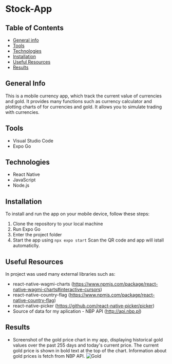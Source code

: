 # Stock-App

## Table of Contents
* [General info](#general-info)
* [Tools](#tools)
* [Technologies](#technologies)
* [Installation](#installation)
* [Useful Resources](#useful-resources)
* [Results](#results)

## General Info
This is a mobile currency app, which track the current value of currencies and gold. It provides many functions
such as currency calculator and plotting charts of for currencies and gold. It allows you to simulate trading with currencies.
## Tools
* Visual Studio Code
* Expo Go
## Technologies
* React Native
* JavaScript
* Node.js

## Installation
To install and run the app on your mobile device, follow these steps:
1. Clone the repository to your local machine
2. Run Expo Go 
3. Enter the project folder
4. Start the app using `npx expo start`
Scan the QR code and app will istall automaticlly.

## Useful Resources
In project was used many external libraries such as:
* react-native-wagmi-charts
(https://www.npmjs.com/package/react-native-wagmi-charts#interactive-cursors)
* react-native-country-flag
(https://www.npmjs.com/package/react-native-country-flag)
* react-native-picker
(https://github.com/react-native-picker/picker)
* Source of data for my aplication - NBP API
(http://api.nbp.pl)
## Results

*   Screenshot of the gold price chart in my app, displaying historical gold values over the past 255 days and today's current price. The current gold price is shown in bold text at the top of the chart. Information about gold prices is fetch from NBP API.
    ![Gold](https://user-images.githubusercontent.com/45696277/230684404-97a23774-4aff-4423-8445-5fb4a738e148.jpg)


